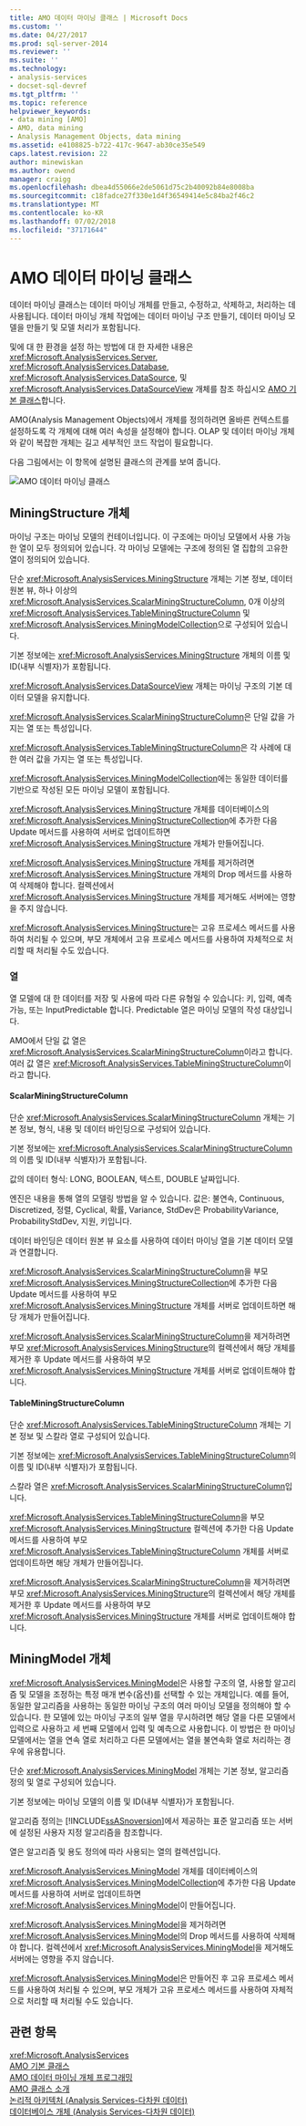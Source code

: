 ```yaml
---
title: AMO 데이터 마이닝 클래스 | Microsoft Docs
ms.custom: ''
ms.date: 04/27/2017
ms.prod: sql-server-2014
ms.reviewer: ''
ms.suite: ''
ms.technology:
- analysis-services
- docset-sql-devref
ms.tgt_pltfrm: ''
ms.topic: reference
helpviewer_keywords:
- data mining [AMO]
- AMO, data mining
- Analysis Management Objects, data mining
ms.assetid: e4108825-b722-417c-9647-ab30ce35e549
caps.latest.revision: 22
author: minewiskan
ms.author: owend
manager: craigg
ms.openlocfilehash: dbea4d55066e2de5061d75c2b40092b84e8008ba
ms.sourcegitcommit: c18fadce27f330e1d4f36549414e5c84ba2f46c2
ms.translationtype: MT
ms.contentlocale: ko-KR
ms.lasthandoff: 07/02/2018
ms.locfileid: "37171644"
---
```

# <a name="amo-data-mining-classes"></a>AMO 데이터 마이닝 클래스
  데이터 마이닝 클래스는 데이터 마이닝 개체를 만들고, 수정하고, 삭제하고, 처리하는 데 사용됩니다. 데이터 마이닝 개체 작업에는 데이터 마이닝 구조 만들기, 데이터 마이닝 모델을 만들기 및 모델 처리가 포함됩니다.  
  
 및에 대 한 환경을 설정 하는 방법에 대 한 자세한 내용은 <xref:Microsoft.AnalysisServices.Server>, <xref:Microsoft.AnalysisServices.Database>, <xref:Microsoft.AnalysisServices.DataSource>, 및 <xref:Microsoft.AnalysisServices.DataSourceView> 개체를 참조 하십시오 [AMO 기본 클래스](amo-fundamental-classes.md)합니다.  
  
 AMO(Analysis Management Objects)에서 개체를 정의하려면 올바른 컨텍스트를 설정하도록 각 개체에 대해 여러 속성을 설정해야 합니다. OLAP 및 데이터 마이닝 개체와 같이 복잡한 개체는 길고 세부적인 코드 작업이 필요합니다.  
  
  
 다음 그림에서는 이 항목에 설명된 클래스의 관계를 보여 줍니다.  
  
 ![AMO 데이터 마이닝 클래스](../../../analysis-services/dev-guide/media/amo-dataminingclasses.gif "AMO 데이터 마이닝 클래스")  
  
##  <a name="MiningStructure"></a> MiningStructure 개체  
 마이닝 구조는 마이닝 모델의 컨테이너입니다. 이 구조에는 마이닝 모델에서 사용 가능한 열이 모두 정의되어 있습니다. 각 마이닝 모델에는 구조에 정의된 열 집합의 고유한 열이 정의되어 있습니다.  
  
 단순 <xref:Microsoft.AnalysisServices.MiningStructure> 개체는 기본 정보, 데이터 원본 뷰, 하나 이상의 <xref:Microsoft.AnalysisServices.ScalarMiningStructureColumn>, 0개 이상의 <xref:Microsoft.AnalysisServices.TableMiningStructureColumn> 및 <xref:Microsoft.AnalysisServices.MiningModelCollection>으로 구성되어 있습니다.  
  
 기본 정보에는 <xref:Microsoft.AnalysisServices.MiningStructure> 개체의 이름 및 ID(내부 식별자)가 포함됩니다.  
  
 <xref:Microsoft.AnalysisServices.DataSourceView> 개체는 마이닝 구조의 기본 데이터 모델을 유지합니다.  
  
 <xref:Microsoft.AnalysisServices.ScalarMiningStructureColumn>은 단일 값을 가지는 열 또는 특성입니다.  
  
 <xref:Microsoft.AnalysisServices.TableMiningStructureColumn>은 각 사례에 대한 여러 값을 가지는 열 또는 특성입니다.  
  
 <xref:Microsoft.AnalysisServices.MiningModelCollection>에는 동일한 데이터를 기반으로 작성된 모든 마이닝 모델이 포함됩니다.  
  
 <xref:Microsoft.AnalysisServices.MiningStructure> 개체를 데이터베이스의 <xref:Microsoft.AnalysisServices.MiningStructureCollection>에 추가한 다음 Update 메서드를 사용하여 서버로 업데이트하면 <xref:Microsoft.AnalysisServices.MiningStructure> 개체가 만들어집니다.  
  
 <xref:Microsoft.AnalysisServices.MiningStructure> 개체를 제거하려면 <xref:Microsoft.AnalysisServices.MiningStructure> 개체의 Drop 메서드를 사용하여 삭제해야 합니다. 컬렉션에서 <xref:Microsoft.AnalysisServices.MiningStructure> 개체를 제거해도 서버에는 영향을 주지 않습니다.  
  
 <xref:Microsoft.AnalysisServices.MiningStructure>는 고유 프로세스 메서드를 사용하여 처리될 수 있으며, 부모 개체에서 고유 프로세스 메서드를 사용하여 자체적으로 처리할 때 처리될 수도 있습니다.  
  
### <a name="columns"></a>열  
 열 모델에 대 한 데이터를 저장 및 사용에 따라 다른 유형일 수 있습니다: 키, 입력, 예측 가능, 또는 InputPredictable 합니다. Predictable 열은 마이닝 모델의 작성 대상입니다.  
  
 AMO에서 단일 값 열은 <xref:Microsoft.AnalysisServices.ScalarMiningStructureColumn>이라고 합니다. 여러 값 열은 <xref:Microsoft.AnalysisServices.TableMiningStructureColumn>이라고 합니다.  
  
#### <a name="scalarminingstructurecolumn"></a>ScalarMiningStructureColumn  
 단순 <xref:Microsoft.AnalysisServices.ScalarMiningStructureColumn> 개체는 기본 정보, 형식, 내용 및 데이터 바인딩으로 구성되어 있습니다.  
  
 기본 정보에는 <xref:Microsoft.AnalysisServices.ScalarMiningStructureColumn>의 이름 및 ID(내부 식별자)가 포함됩니다.  
  
 값의 데이터 형식: LONG, BOOLEAN, 텍스트, DOUBLE 날짜입니다.  
  
 엔진은 내용을 통해 열의 모델링 방법을 알 수 있습니다. 값은: 불연속, Continuous, Discretized, 정렬, Cyclical, 확률, Variance, StdDev은 ProbabilityVariance, ProbabilityStdDev, 지원, 키입니다.  
  
 데이터 바인딩은 데이터 원본 뷰 요소를 사용하여 데이터 마이닝 열을 기본 데이터 모델과 연결합니다.  
  
 <xref:Microsoft.AnalysisServices.ScalarMiningStructureColumn>을 부모 <xref:Microsoft.AnalysisServices.MiningStructureCollection>에 추가한 다음 Update 메서드를 사용하여 부모 <xref:Microsoft.AnalysisServices.MiningStructure> 개체를 서버로 업데이트하면 해당 개체가 만들어집니다.  
  
 <xref:Microsoft.AnalysisServices.ScalarMiningStructureColumn>을 제거하려면 부모 <xref:Microsoft.AnalysisServices.MiningStructure>의 컬렉션에서 해당 개체를 제거한 후 Update 메서드를 사용하여 부모 <xref:Microsoft.AnalysisServices.MiningStructure> 개체를 서버로 업데이트해야 합니다.  
  
#### <a name="tableminingstructurecolumn"></a>TableMiningStructureColumn  
 단순 <xref:Microsoft.AnalysisServices.TableMiningStructureColumn> 개체는 기본 정보 및 스칼라 열로 구성되어 있습니다.  
  
 기본 정보에는 <xref:Microsoft.AnalysisServices.TableMiningStructureColumn>의 이름 및 ID(내부 식별자)가 포함됩니다.  
  
 스칼라 열은 <xref:Microsoft.AnalysisServices.ScalarMiningStructureColumn>입니다.  
  
 <xref:Microsoft.AnalysisServices.TableMiningStructureColumn>을 부모 <xref:Microsoft.AnalysisServices.MiningStructure> 컬렉션에 추가한 다음 Update 메서드를 사용하여 부모 <xref:Microsoft.AnalysisServices.TableMiningStructureColumn> 개체를 서버로 업데이트하면 해당 개체가 만들어집니다.  
  
 <xref:Microsoft.AnalysisServices.ScalarMiningStructureColumn>을 제거하려면 부모 <xref:Microsoft.AnalysisServices.MiningStructure>의 컬렉션에서 해당 개체를 제거한 후 Update 메서드를 사용하여 부모 <xref:Microsoft.AnalysisServices.MiningStructure> 개체를 서버로 업데이트해야 합니다.  
  
##  <a name="MiningModel"></a> MiningModel 개체  
 <xref:Microsoft.AnalysisServices.MiningModel>은 사용할 구조의 열, 사용할 알고리즘 및 모델을 조정하는 특정 매개 변수(옵션)를 선택할 수 있는 개체입니다. 예를 들어, 동일한 알고리즘을 사용하는 동일한 마이닝 구조의 여러 마이닝 모델을 정의해야 할 수 있습니다. 한 모델에 있는 마이닝 구조의 일부 열을 무시하려면 해당 열을 다른 모델에서 입력으로 사용하고 세 번째 모델에서 입력 및 예측으로 사용합니다. 이 방법은 한 마이닝 모델에서는 열을 연속 열로 처리하고 다른 모델에서는 열을 불연속화 열로 처리하는 경우에 유용합니다.  
  
 단순 <xref:Microsoft.AnalysisServices.MiningModel> 개체는 기본 정보, 알고리즘 정의 및 열로 구성되어 있습니다.  
  
 기본 정보에는 마이닝 모델의 이름 및 ID(내부 식별자)가 포함됩니다.  
  
 알고리즘 정의는 [!INCLUDE[ssASnoversion](../../../includes/ssasnoversion-md.md)]에서 제공하는 표준 알고리즘 또는 서버에 설정된 사용자 지정 알고리즘을 참조합니다.  
  
 열은 알고리즘 및 용도 정의에 따라 사용되는 열의 컬렉션입니다.  
  
 <xref:Microsoft.AnalysisServices.MiningModel> 개체를 데이터베이스의 <xref:Microsoft.AnalysisServices.MiningModelCollection>에 추가한 다음 Update 메서드를 사용하여 서버로 업데이트하면 <xref:Microsoft.AnalysisServices.MiningModel>이 만들어집니다.  
  
 <xref:Microsoft.AnalysisServices.MiningModel>을 제거하려면 <xref:Microsoft.AnalysisServices.MiningModel>의 Drop 메서드를 사용하여 삭제해야 합니다. 컬렉션에서 <xref:Microsoft.AnalysisServices.MiningModel>을 제거해도 서버에는 영향을 주지 않습니다.  
  
 <xref:Microsoft.AnalysisServices.MiningModel>은 만들어진 후 고유 프로세스 메서드를 사용하여 처리될 수 있으며, 부모 개체가 고유 프로세스 메서드를 사용하여 자체적으로 처리할 때 처리될 수도 있습니다.  
  
## <a name="see-also"></a>관련 항목  
 <xref:Microsoft.AnalysisServices>   
 [AMO 기본 클래스](amo-fundamental-classes.md)   
 [AMO 데이터 마이닝 개체 프로그래밍](programming-amo-data-mining-objects.md)   
 [AMO 클래스 소개](amo-classes-introduction.md)   
 [논리적 아키텍처 &#40;Analysis Services-다차원 데이터&#41;](../olap-logical/understanding-microsoft-olap-logical-architecture.md)   
 [데이터베이스 개체 &#40;Analysis Services-다차원 데이터&#41;](../olap-logical/database-objects-analysis-services-multidimensional-data.md)  
  
  
